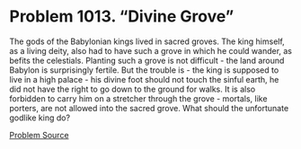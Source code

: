 # Problem 1013. “Divine Grove”

The gods of the Babylonian kings lived in sacred groves. The king himself, as a living deity, also had to have such a grove in which he could wander, as befits the celestials. Planting such a grove is not difficult - the land around Babylon is surprisingly fertile. But the trouble is - the king is supposed to live in a high palace - his divine foot should not touch the sinful earth, he did not have the right to go down to the ground for walks. It is also forbidden to carry him on a stretcher through the grove - mortals, like porters, are not allowed into the sacred grove. What should the unfortunate godlike king do?

[Problem Source](https://www.trizland.ru/tasks/1833/)